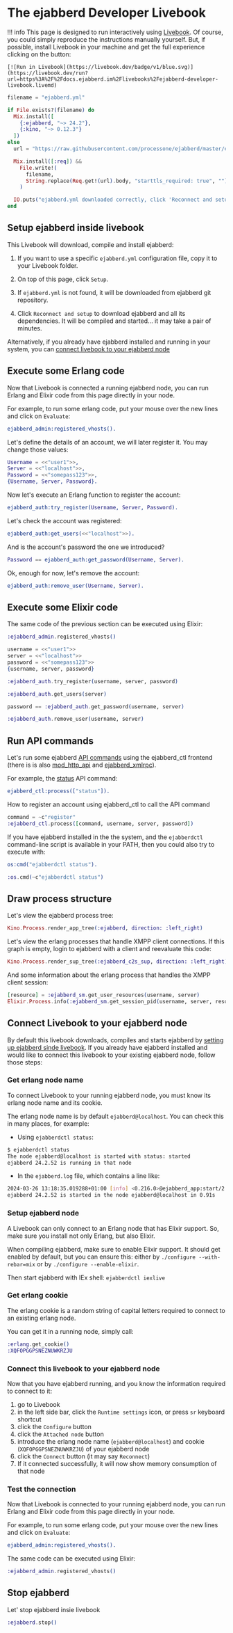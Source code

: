 # The ejabberd Developer Livebook


<!-- WARNING: Don't edit this file. This is generated from the *.livemd, please edit that one instead -->

!!! info
    This page is designed to run interactively using [Livebook](https://livebook.dev/).
    Of course, you could simply reproduce the instructions manually yourself.
    But, if possible, install Livebook in your machine and get the full experience
    clicking on the button:

    [![Run in Livebook](https://livebook.dev/badge/v1/blue.svg)](https://livebook.dev/run?url=https%3A%2F%2Fdocs.ejabberd.im%2Flivebooks%2Fejabberd-developer-livebook.livemd)

```elixir
filename = "ejabberd.yml"

if File.exists?(filename) do
  Mix.install([
    {:ejabberd, "~> 24.2"},
    {:kino, "~> 0.12.3"}
  ])
else
  url = "https://raw.githubusercontent.com/processone/ejabberd/master/ejabberd.yml.example"

  Mix.install([:req]) &&
    File.write!(
      filename,
      String.replace(Req.get!(url).body, "starttls_required: true", "")
    )

  IO.puts("ejabberd.yml downloaded correctly, click 'Reconnect and setup' to download ejabberd.")
end
```

## Setup ejabberd inside livebook

This Livebook will download, compile and install ejabberd:

1. If you want to use a specific `ejabberd.yml` configuration file, copy it to your Livebook folder.

2. On top of this page, click `Setup`.

3. If `ejabberd.yml` is not found, it will be downloaded from ejabberd git repository.

4. Click `Reconnect and setup` to download ejabberd and all its dependencies. It will be compiled and started... it may take a pair of minutes.

Alternatively, if you already have ejabberd installed and running in your system, you can [connect livebook to your ejabberd node](#connect-livebook-to-your-ejabberd-node)

## Execute some Erlang code

Now that Livebook is connected a running ejabberd node, you can run Erlang and Elixir code from this page directly in your node.

For example, to run some erlang code, put your mouse over the new lines and click on `Evaluate`:

```erlang
ejabberd_admin:registered_vhosts().
```

Let's define the details of an account, we will later register it. You may change those values:

```erlang
Username = <<"user1">>,
Server = <<"localhost">>,
Password = <<"somepass123">>,
{Username, Server, Password}.
```

Now let's execute an Erlang function to register the account:

```erlang
ejabberd_auth:try_register(Username, Server, Password).
```

Let's check the account was registered:

```erlang
ejabberd_auth:get_users(<<"localhost">>).
```

And is the account's password the one we introduced?

```erlang
Password == ejabberd_auth:get_password(Username, Server).
```

Ok, enough for now, let's remove the account:

```erlang
ejabberd_auth:remove_user(Username, Server).
```

## Execute some Elixir code

The same code of the previous section can be executed using Elixir:

```elixir
:ejabberd_admin.registered_vhosts()
```

```elixir
username = <<"user1">>
server = <<"localhost">>
password = <<"somepass123">>
{username, server, password}
```

```elixir
:ejabberd_auth.try_register(username, server, password)
```

```elixir
:ejabberd_auth.get_users(server)
```

```elixir
password == :ejabberd_auth.get_password(username, server)
```

```elixir
:ejabberd_auth.remove_user(username, server)
```

## Run API commands

Let's run some ejabberd [API commands](https://docs.ejabberd.im/developer/ejabberd-api/) using the ejabberd_ctl frontend (there is is also [mod_http_api](https://docs.ejabberd.im/admin/configuration/modules/#mod_http_api) and [ejabberd_xmlrpc](https://docs.ejabberd.im/admin/configuration/listen/#ejabberd-xmlrpc)).

For example, the [status](https://docs.ejabberd.im/developer/ejabberd-api/admin-api/#status) API command:

```erlang
ejabberd_ctl:process(["status"]).
```

How to register an account using ejabberd_ctl to call the API command

```elixir
command = ~c"register"
:ejabberd_ctl.process([command, username, server, password])
```

If you have ejabberd installed in the the system, and the `ejabberdctl` command-line script is available in your PATH, then you could also try to execute with:

```erlang
os:cmd("ejabberdctl status").
```

```elixir
:os.cmd(~c"ejabberdctl status")
```

## Draw process structure

Let's view the ejabberd process tree:

```elixir
Kino.Process.render_app_tree(:ejabberd, direction: :left_right)
```

Let's view the erlang processes that handle XMPP client connections. If this graph is empty, login to ejabberd with a client and reevaluate this code:

```elixir
Kino.Process.render_sup_tree(:ejabberd_c2s_sup, direction: :left_right)
```

And some information about the erlang process that handles the XMPP client session:

```elixir
[resource] = :ejabberd_sm.get_user_resources(username, server)
Elixir.Process.info(:ejabberd_sm.get_session_pid(username, server, resource))
```

## Connect Livebook to your ejabberd node

By default this livebook downloads, compiles and starts ejabberd by [setting up ejabberd sinde livebook](#setup-ejabberd-inside-livebook). If you already have ejabberd installed and would like to connect this livebook to your existing ejabberd node, follow those steps:

<!-- livebook:{"break_markdown":true} -->

### Get erlang node name

To connect Livebook to your running ejabberd node, you must know its erlang node name and its cookie.

The erlang node name is by default `ejabberd@localhost`. You can check this in many places, for example:

* Using `ejabberdctl status`:

```sh
$ ejabberdctl status
The node ejabberd@localhost is started with status: started
ejabberd 24.2.52 is running in that node
```

* In the `ejabberd.log` file, which contains a line like:

```sh
2024-03-26 13:18:35.019288+01:00 [info] <0.216.0>@ejabberd_app:start/2:63
ejabberd 24.2.52 is started in the node ejabberd@localhost in 0.91s
```

<!-- livebook:{"break_markdown":true} -->

### Setup ejabberd node

A Livebook can only connect to an Erlang node that has Elixir support. So, make sure you install not only Erlang, but also Elixir.

When compiling ejabberd, make sure to enable Elixir support. It should get enabled by default, but you can ensure this: either by `./configure --with-rebar=mix` or by `./configure --enable-elixir`.

Then start ejabberd with IEx shell: `ejabberdctl iexlive`

<!-- livebook:{"break_markdown":true} -->

### Get erlang cookie

The erlang cookie is a random string of capital letters required to connect to an existing erlang node.

You can get it in a running node, simply call:

<!-- livebook:{"force_markdown":true} -->

```elixir
:erlang.get_cookie()
:XQFOPGGPSNEZNUWKRZJU
```

<!-- livebook:{"break_markdown":true} -->

### Connect this livebook to your ejabberd node

Now that you have ejabberd running, and you know the information required to connect to it:

1. go to Livebook
2. in the left side bar, click the `Runtime settings` icon, or press `sr` keyboard shortcut
3. click the `Configure` button
4. click the `Attached node` button
5. introduce the erlang node name (`ejabberd@localhost`) and cookie (`XQFOPGGPSNEZNUWKRZJU`) of your ejabberd node
6. click the `Connect` button (it may say `Reconnect`)
7. If it connected successfully, it will now show memory consumption of that node

<!-- livebook:{"break_markdown":true} -->

### Test the connection

Now that Livebook is connected to your running ejabberd node, you can run Erlang and Elixir code from this page directly in your node.

For example, to run some erlang code, put your mouse over the new lines and click on `Evaluate`:

```erlang
ejabberd_admin:registered_vhosts().
```

The same code can be executed using Elixir:

```elixir
:ejabberd_admin.registered_vhosts()
```

## Stop ejabberd

Let' stop ejabberd insie livebook

```elixir
:ejabberd.stop()
```
